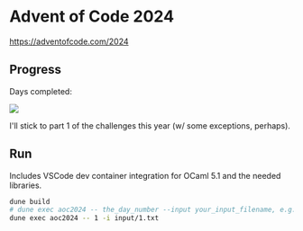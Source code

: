 # Advent of Code 2024

https://adventofcode.com/2024

## Progress
Days completed:

![](https://geps.dev/progress/40)

I'll stick to part 1 of the challenges this year (w/ some exceptions, perhaps).

## Run
Includes VSCode dev container integration for OCaml 5.1 and the needed libraries.

```bash
dune build
# dune exec aoc2024 -- the_day_number --input your_input_filename, e.g.:
dune exec aoc2024 -- 1 -i input/1.txt
```
